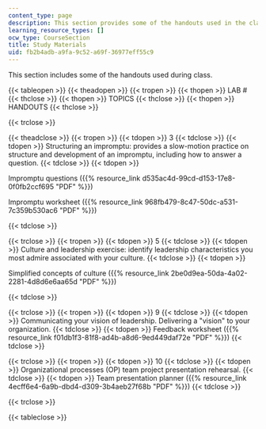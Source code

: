 ```yaml
---
content_type: page
description: This section provides some of the handouts used in the class.
learning_resource_types: []
ocw_type: CourseSection
title: Study Materials
uid: fb2b4adb-a9fa-9c52-a69f-36977eff55c9
---
```


This section includes some of the handouts used during class.

{{< tableopen >}}
{{< theadopen >}}
{{< tropen >}}
{{< thopen >}}
LAB #
{{< thclose >}}
{{< thopen >}}
TOPICS
{{< thclose >}}
{{< thopen >}}
HANDOUTS
{{< thclose >}}

{{< trclose >}}

{{< theadclose >}}
{{< tropen >}}
{{< tdopen >}}
3
{{< tdclose >}}
{{< tdopen >}}
Structuring an impromptu: provides a slow-motion practice on structure and development of an impromptu, including how to answer a question.
{{< tdclose >}}
{{< tdopen >}}


Impromptu questions ({{% resource_link d535ac4d-99cd-d153-17e8-0f0fb2ccf695 "PDF" %}})

Impromptu worksheet ({{% resource_link 968fb479-8c47-50dc-a531-7c359b530ac6 "PDF" %}})


{{< tdclose >}}

{{< trclose >}}
{{< tropen >}}
{{< tdopen >}}
5
{{< tdclose >}}
{{< tdopen >}}
Culture and leadership exercise: identify leadership characteristics you most admire associated with your culture.
{{< tdclose >}}
{{< tdopen >}}


Simplified concepts of culture ({{% resource_link 2be0d9ea-50da-4a02-2281-4d8d6e6aa65d "PDF" %}})


{{< tdclose >}}

{{< trclose >}}
{{< tropen >}}
{{< tdopen >}}
9
{{< tdclose >}}
{{< tdopen >}}
Communicating your vision of leadership. Delivering a "vision" to your organization.
{{< tdclose >}}
{{< tdopen >}}
Feedback worksheet ({{% resource_link f01db1f3-81f8-ad4b-a8d6-9ed449daf72e "PDF" %}})
{{< tdclose >}}

{{< trclose >}}
{{< tropen >}}
{{< tdopen >}}
10
{{< tdclose >}}
{{< tdopen >}}
Organizational processes (OP) team project presentation rehearsal.
{{< tdclose >}}
{{< tdopen >}}
Team presentation planner ({{% resource_link 4ecff6e4-6a9b-dbd4-d309-3b4aeb27f68b "PDF" %}})
{{< tdclose >}}

{{< trclose >}}

{{< tableclose >}}